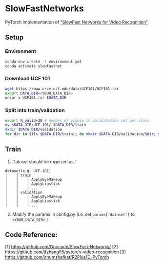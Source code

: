 # SlowFastNetworks
PyTorch implementation of ["SlowFast Networks for Video Recognition"](https://arxiv.org/abs/1812.03982).

## Setup
### Environment
```bash
conda env create -f environment.yml
conda activate slowfastnet
```
### Download UCF 101
```bash
wget https://www.crcv.ucf.edu/data/UCF101/UCF101.rar
export DATA_DIR=<YOUR_DATA_DIR>
unrar x UCF101.rar $DATA_DIR
```
### Split into train/validation
```bash
export N_valid=30 # number of videos in validatation set per class
mv $DATA_DIR/UCF-101/ $DATA_DIR/train
mkdir $DATA_DIR/validation
for dir in $(ls $DATA_DIR/train); do mkdir $DATA_DIR/validation/$dir; shuf -zn$N_valid -e $DATA_DIR/train/$dir/*.avi | xargs -0 -I{} mv -v {} $DATA_DIR/validation/$dir; done
```
## Train
1. Dataset should be orgnized as：
```
dataset(e.g. UCF-101)
│    │ train
│    │    │ ApplyEyeMakeup
│    │    │ ApplyLipstick
│    │    │ ...
│    │ validation
│    │    │ ApplyEyeMakeup
│    │    │ ApplyLipstick
│    │    │ ...
```

2. Modify the params in config.py (i.e. set `params['dataset']` to `<YOUR_DATA_DIR>` )

## Code Reference:
[1] https://github.com/Guocode/SlowFast-Networks/
[2] https://github.com/jfzhang95/pytorch-video-recognition
[3] https://github.com/irhumshafkat/R2Plus1D-PyTorch
